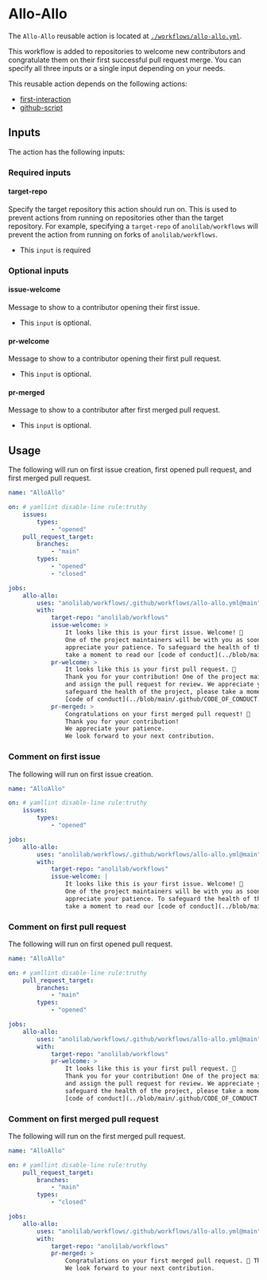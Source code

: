 # Allo-Allo

The `Allo-Allo` reusable action is located at [`./workflows/allo-allo.yml`](https://github.com/anolilab/workflows/tree/main/workflows/allo-allo.yml).

This workflow is added to repositories to welcome new contributors and congratulate them on their first successful pull request merge.
You can specify all three inputs or a single input depending on your needs.

This reusable action depends on the following actions:

- [first-interaction](https://github.com/actions/first-interaction)
- [github-script](https://github.com/actions/github-script)

## Inputs

The action has the following inputs:

### Required inputs

#### target-repo

Specify the target repository this action should run on. This is used to prevent actions from running on repositories other than the target repository. For example, specifying a `target-repo` of `anolilab/workflows` will prevent the action from running on forks of `anolilab/workflows`.

- This `input` is required

### Optional inputs

#### issue-welcome

Message to show to a contributor opening their first issue.

- This `input` is optional.

#### pr-welcome

Message to show to a contributor opening their first pull request.

- This `input` is optional.

#### pr-merged

Message to show to a contributor after first merged pull request.

- This `input` is optional.

## Usage

The following will run on first issue creation, first opened pull request, and first merged pull request.

```yml
name: "AlloAllo"

on: # yamllint disable-line rule:truthy
    issues:
        types:
            - "opened"
    pull_request_target:
        branches:
            - "main"
        types:
            - "opened"
            - "closed"

jobs:
    allo-allo:
        uses: "anolilab/workflows/.github/workflows/allo-allo.yml@main"
        with:
            target-repo: "anolilab/workflows"
            issue-welcome: >
                It looks like this is your first issue. Welcome! 👋
                One of the project maintainers will be with you as soon as possible. We
                appreciate your patience. To safeguard the health of the project, please
                take a moment to read our [code of conduct](../blob/main/.github/CODE_OF_CONDUCT.md).
            pr-welcome: >
                It looks like this is your first pull request. 🎉
                Thank you for your contribution! One of the project maintainers will triage
                and assign the pull request for review. We appreciate your patience. To
                safeguard the health of the project, please take a moment to read our
                [code of conduct](../blob/main/.github/CODE_OF_CONDUCT.md).
            pr-merged: >
                Congratulations on your first merged pull request! 🎉
                Thank you for your contribution!
                We appreciate your patience.
                We look forward to your next contribution.
```

### Comment on first issue

The following will run on first issue creation.

```yml
name: "AlloAllo"

on: # yamllint disable-line rule:truthy
    issues:
        types:
            - "opened"

jobs:
    allo-allo:
        uses: "anolilab/workflows/.github/workflows/allo-allo.yml@main"
        with:
            target-repo: "anolilab/workflows"
            issue-welcome: |
                It looks like this is your first issue. Welcome! 👋
                One of the project maintainers will be with you as soon as possible. We
                appreciate your patience. To safeguard the health of the project, please
                take a moment to read our [code of conduct](../blob/main/.github/CODE_OF_CONDUCT.md).
```

### Comment on first pull request

The following will run on first opened pull request.

```yml
name: "AlloAllo"

on: # yamllint disable-line rule:truthy
    pull_request_target:
        branches:
            - "main"
        types:
            - "opened"

jobs:
    allo-allo:
        uses: "anolilab/workflows/.github/workflows/allo-allo.yml@main"
        with:
            target-repo: "anolilab/workflows"
            pr-welcome: >
                It looks like this is your first pull request. 🎉
                Thank you for your contribution! One of the project maintainers will triage
                and assign the pull request for review. We appreciate your patience. To
                safeguard the health of the project, please take a moment to read our
                [code of conduct](../blob/main/.github/CODE_OF_CONDUCT.md).
```

### Comment on first merged pull request

The following will run on the first merged pull request.

```yml
name: "AlloAllo"

on: # yamllint disable-line rule:truthy
    pull_request_target:
        branches:
            - "main"
        types:
            - "closed"

jobs:
    allo-allo:
        uses: "anolilab/workflows/.github/workflows/allo-allo.yml@main"
        with:
            target-repo: "anolilab/workflows"
            pr-merged: >
                Congratulations on your first merged pull request. 🎉 Thank you for your contribution!
                We look forward to your next contribution.
```
